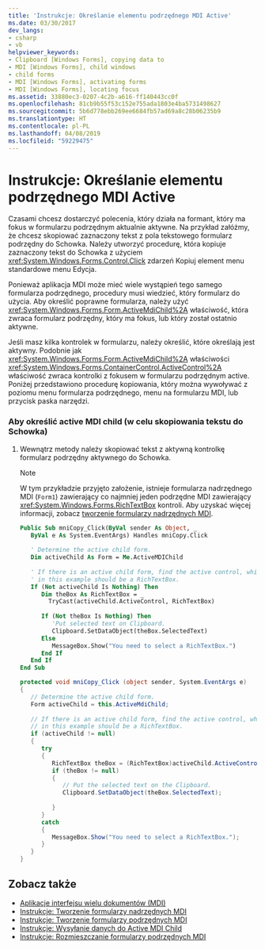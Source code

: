 ```yaml
---
title: 'Instrukcje: Określanie elementu podrzędnego MDI Active'
ms.date: 03/30/2017
dev_langs:
- csharp
- vb
helpviewer_keywords:
- Clipboard [Windows Forms], copying data to
- MDI [Windows Forms], child windows
- child forms
- MDI [Windows Forms], activating forms
- MDI [Windows Forms], locating focus
ms.assetid: 33880ec3-0207-4c2b-a616-ff140443cc0f
ms.openlocfilehash: 81cb9b55f53c152e755ada1803e4ba5731498627
ms.sourcegitcommit: 5b6d778ebb269ee6684fb57ad69a8c28b06235b9
ms.translationtype: HT
ms.contentlocale: pl-PL
ms.lasthandoff: 04/08/2019
ms.locfileid: "59229475"
---
```

# <a name="how-to-determine-the-active-mdi-child"></a>Instrukcje: Określanie elementu podrzędnego MDI Active
Czasami chcesz dostarczyć polecenia, który działa na formant, który ma fokus w formularzu podrzędnym aktualnie aktywne. Na przykład załóżmy, że chcesz skopiować zaznaczony tekst z pola tekstowego formularz podrzędny do Schowka. Należy utworzyć procedurę, która kopiuje zaznaczony tekst do Schowka z użyciem <xref:System.Windows.Forms.Control.Click> zdarzeń Kopiuj element menu standardowe menu Edycja.  
  
 Ponieważ aplikacja MDI może mieć wiele wystąpień tego samego formularza podrzędnego, procedury musi wiedzieć, który formularz do użycia. Aby określić poprawne formularza, należy użyć <xref:System.Windows.Forms.Form.ActiveMdiChild%2A> właściwość, która zwraca formularz podrzędny, który ma fokus, lub który został ostatnio aktywne.  
  
 Jeśli masz kilka kontrolek w formularzu, należy określić, które określają jest aktywny. Podobnie jak <xref:System.Windows.Forms.Form.ActiveMdiChild%2A> właściwości <xref:System.Windows.Forms.ContainerControl.ActiveControl%2A> właściwość zwraca kontrolki z fokusem w formularzu podrzędnym active. Poniżej przedstawiono procedurę kopiowania, który można wywoływać z poziomu menu formularza podrzędnego, menu na formularzu MDI, lub przycisk paska narzędzi.  
  
### <a name="to-determine-the-active-mdi-child-to-copy-its-text-to-the-clipboard"></a>Aby określić active MDI child (w celu skopiowania tekstu do Schowka)  
  
1.  Wewnątrz metody należy skopiować tekst z aktywną kontrolkę formularz podrzędny aktywnego do Schowka.  
  
    > [!NOTE]
    >  W tym przykładzie przyjęto założenie, istnieje formularza nadrzędnego MDI (`Form1`) zawierający co najmniej jeden podrzędne MDI zawierający <xref:System.Windows.Forms.RichTextBox> kontroli. Aby uzyskać więcej informacji, zobacz [tworzenie formularzy nadrzędnych MDI](how-to-create-mdi-parent-forms.md).  
  
    ```vb  
    Public Sub mniCopy_Click(ByVal sender As Object, _  
       ByVal e As System.EventArgs) Handles mniCopy.Click  
  
       ' Determine the active child form.  
       Dim activeChild As Form = Me.ActiveMDIChild  
  
       ' If there is an active child form, find the active control, which  
       ' in this example should be a RichTextBox.  
       If (Not activeChild Is Nothing) Then  
          Dim theBox As RichTextBox = _  
            TryCast(activeChild.ActiveControl, RichTextBox)  
  
          If (Not theBox Is Nothing) Then  
             'Put selected text on Clipboard.  
             Clipboard.SetDataObject(theBox.SelectedText)  
          Else  
             MessageBox.Show("You need to select a RichTextBox.")  
          End If  
       End If  
    End Sub  
    ```  
  
    ```csharp  
    protected void mniCopy_Click (object sender, System.EventArgs e)  
    {  
       // Determine the active child form.  
       Form activeChild = this.ActiveMdiChild;  
  
       // If there is an active child form, find the active control, which  
       // in this example should be a RichTextBox.  
       if (activeChild != null)  
       {    
          try  
          {  
             RichTextBox theBox = (RichTextBox)activeChild.ActiveControl;  
             if (theBox != null)  
             {  
                // Put the selected text on the Clipboard.  
                Clipboard.SetDataObject(theBox.SelectedText);  
  
             }  
          }  
          catch  
          {  
             MessageBox.Show("You need to select a RichTextBox.");  
          }  
       }  
    }  
    ```  
  
## <a name="see-also"></a>Zobacz także

- [Aplikacje interfejsu wielu dokumentów (MDI)](multiple-document-interface-mdi-applications.md)
- [Instrukcje: Tworzenie formularzy nadrzędnych MDI](how-to-create-mdi-parent-forms.md)
- [Instrukcje: Tworzenie formularzy podrzędnych MDI](how-to-create-mdi-child-forms.md)
- [Instrukcje: Wysyłanie danych do Active MDI Child](how-to-send-data-to-the-active-mdi-child.md)
- [Instrukcje: Rozmieszczanie formularzy podrzędnych MDI](how-to-arrange-mdi-child-forms.md)
